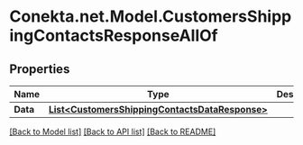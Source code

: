 # Conekta.net.Model.CustomersShippingContactsResponseAllOf

## Properties

Name | Type | Description | Notes
------------ | ------------- | ------------- | -------------
**Data** | [**List&lt;CustomersShippingContactsDataResponse&gt;**](CustomersShippingContactsDataResponse.md) |  | [optional] 

[[Back to Model list]](../README.md#documentation-for-models) [[Back to API list]](../README.md#documentation-for-api-endpoints) [[Back to README]](../README.md)

